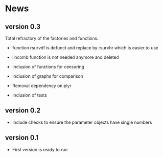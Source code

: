 # News

## version 0.3
Total refractory of the factories and functions.

- function rsurvdf is defunct and replace by rsurvhr which is easier to use

- lincomb function is not needed anymore and deleted

- Inclusion of functions for censoring

- Inclusion of graphs for comparison

- Removal dependency on plyr

- Inclusion of tests


## version 0.2
- Include checks to ensure the parameter objects have single numbers

## version 0.1

- First version is ready to run
